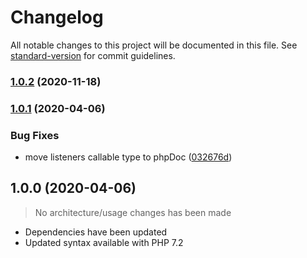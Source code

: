 # Changelog

All notable changes to this project will be documented in this file. See [standard-version](https://github.com/conventional-changelog/standard-version) for commit guidelines.

### [1.0.2](https://github.com/dansmaculotte/paypal-ipn-listener/compare/v1.0.1...v1.0.2) (2020-11-18)

### [1.0.1](https://github.com/dansmaculotte/paypal-ipn-listener/compare/v1.0.0...v1.0.1) (2020-04-06)


### Bug Fixes

* move listeners callable type to phpDoc ([032676d](https://github.com/dansmaculotte/paypal-ipn-listener/commit/032676d7caef0417b4fd9693ba5daa8e6013610c))

## 1.0.0 (2020-04-06)

> No architecture/usage changes has been made

- Dependencies have been updated
- Updated syntax available with PHP 7.2
